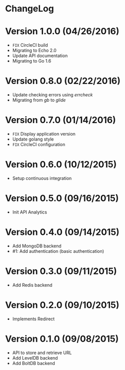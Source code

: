 ChangeLog
==============

# Version 1.0.0 (04/26/2016)

- ``FIX`` CircleCI build
- Migrating to Echo 2.0
- Update API documentation
- Migrating to Go 1.6

# Version 0.8.0 (02/22/2016)

- Update checking errors using *errcheck*
- Migrating from *gb* to *glide*

# Version 0.7.0 (01/14/2016)

- ``FIX`` Display application version
- Update golang style
- ``FIX`` CircleCI configuration

# Version 0.6.0 (10/12/2015)

- Setup continuous integration

# Version 0.5.0 (09/16/2015)

- Init API Analytics

# Version 0.4.0 (09/14/2015)

- Add MongoDB backend
- #1: Add authentication (basic authentication)

# Version 0.3.0 (09/11/2015)

- Add Redis backend

# Version 0.2.0 (09/10/2015)

- Implements Redirect

# Version 0.1.0 (09/08/2015)

- API to store and retrieve URL
- Add LevelDB backend
- Add BoltDB backend
